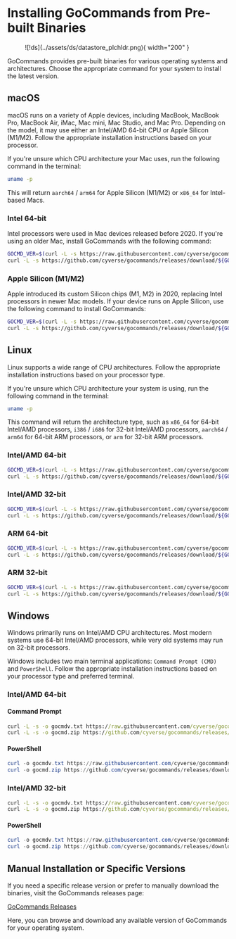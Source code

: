 # Installing GoCommands from Pre-built Binaries

<figure markdown>
  ![!ds](../assets/ds/datastore_plchldr.png){ width="200" }
</figure>

GoCommands provides pre-built binaries for various operating systems and architectures. Choose the appropriate command for your system to install the latest version.

## macOS  

macOS runs on a variety of Apple devices, including MacBook, MacBook Pro, MacBook Air, iMac, Mac mini, Mac Studio, and Mac Pro. Depending on the model, it may use either an Intel/AMD 64-bit CPU or Apple Silicon (M1/M2). Follow the appropriate installation instructions based on your processor.

If you're unsure which CPU architecture your Mac uses, run the following command in the terminal:

```bash
uname -p
```

This will return `aarch64` / `arm64` for Apple Silicon (M1/M2) or `x86_64` for Intel-based Macs.

### Intel 64-bit
Intel processors were used in Mac devices released before 2020. If you're using an older Mac, install GoCommands with the following command:  

```bash
GOCMD_VER=$(curl -L -s https://raw.githubusercontent.com/cyverse/gocommands/main/VERSION.txt); \
curl -L -s https://github.com/cyverse/gocommands/releases/download/${GOCMD_VER}/gocmd-${GOCMD_VER}-darwin-amd64.tar.gz | tar zxvf -
```

### Apple Silicon (M1/M2)  
Apple introduced its custom Silicon chips (M1, M2) in 2020, replacing Intel processors in newer Mac models. If your device runs on Apple Silicon, use the following command to install GoCommands:  

```bash
GOCMD_VER=$(curl -L -s https://raw.githubusercontent.com/cyverse/gocommands/main/VERSION.txt); \
curl -L -s https://github.com/cyverse/gocommands/releases/download/${GOCMD_VER}/gocmd-${GOCMD_VER}-darwin-arm64.tar.gz | tar zxvf -
```

## Linux

Linux supports a wide range of CPU architectures. Follow the appropriate installation instructions based on your processor type.  

If you're unsure which CPU architecture your system is using, run the following command in the terminal:  

```bash
uname -p
```  

This command will return the architecture type, such as `x86_64` for 64-bit Intel/AMD processors, `i386` / `i686` for 32-bit Intel/AMD processors, `aarch64` / `arm64` for 64-bit ARM processors, or `arm` for 32-bit ARM processors.

### Intel/AMD 64-bit

```bash
GOCMD_VER=$(curl -L -s https://raw.githubusercontent.com/cyverse/gocommands/main/VERSION.txt); \
curl -L -s https://github.com/cyverse/gocommands/releases/download/${GOCMD_VER}/gocmd-${GOCMD_VER}-linux-amd64.tar.gz | tar zxvf -
```

### Intel/AMD 32-bit

```bash
GOCMD_VER=$(curl -L -s https://raw.githubusercontent.com/cyverse/gocommands/main/VERSION.txt); \
curl -L -s https://github.com/cyverse/gocommands/releases/download/${GOCMD_VER}/gocmd-${GOCMD_VER}-linux-386.tar.gz | tar zxvf -
```

### ARM 64-bit

```bash
GOCMD_VER=$(curl -L -s https://raw.githubusercontent.com/cyverse/gocommands/main/VERSION.txt); \
curl -L -s https://github.com/cyverse/gocommands/releases/download/${GOCMD_VER}/gocmd-${GOCMD_VER}-linux-arm64.tar.gz | tar zxvf -
```

### ARM 32-bit

```bash
GOCMD_VER=$(curl -L -s https://raw.githubusercontent.com/cyverse/gocommands/main/VERSION.txt); \
curl -L -s https://github.com/cyverse/gocommands/releases/download/${GOCMD_VER}/gocmd-${GOCMD_VER}-linux-arm.tar.gz | tar zxvf -
```

## Windows  

Windows primarily runs on Intel/AMD CPU architectures. Most modern systems use 64-bit Intel/AMD processors, while very old systems may run on 32-bit processors.  

Windows includes two main terminal applications: `Command Prompt (CMD)` and `PowerShell`. Follow the appropriate installation instructions based on your processor type and preferred terminal.

### Intel/AMD 64-bit

#### Command Prompt

```cmd
curl -L -s -o gocmdv.txt https://raw.githubusercontent.com/cyverse/gocommands/main/VERSION.txt && set /p GOCMD_VER=<gocmdv.txt
curl -L -s -o gocmd.zip https://github.com/cyverse/gocommands/releases/download/%GOCMD_VER%/gocmd-%GOCMD_VER%-windows-amd64.zip && tar zxvf gocmd.zip && del gocmd.zip gocmdv.txt
```

#### PowerShell

```powershell
curl -o gocmdv.txt https://raw.githubusercontent.com/cyverse/gocommands/main/VERSION.txt ; $env:GOCMD_VER = (Get-Content gocmdv.txt)
curl -o gocmd.zip https://github.com/cyverse/gocommands/releases/download/$env:GOCMD_VER/gocmd-$env:GOCMD_VER-windows-amd64.zip ; tar zxvf gocmd.zip ; del gocmd.zip ; del gocmdv.txt
```

### Intel/AMD 32-bit

```cmd
curl -L -s -o gocmdv.txt https://raw.githubusercontent.com/cyverse/gocommands/main/VERSION.txt && set /p GOCMD_VER=<gocmdv.txt
curl -L -s -o gocmd.zip https://github.com/cyverse/gocommands/releases/download/%GOCMD_VER%/gocmd-%GOCMD_VER%-windows-386.zip && tar zxvf gocmd.zip && del gocmd.zip gocmdv.txt
```

#### PowerShell

```powershell
curl -o gocmdv.txt https://raw.githubusercontent.com/cyverse/gocommands/main/VERSION.txt ; $env:GOCMD_VER = (Get-Content gocmdv.txt)
curl -o gocmd.zip https://github.com/cyverse/gocommands/releases/download/$env:GOCMD_VER/gocmd-$env:GOCMD_VER-windows-386.zip ; tar zxvf gocmd.zip ; del gocmd.zip ; del gocmdv.txt
```

## Manual Installation or Specific Versions  

If you need a specific release version or prefer to manually download the binaries, visit the GoCommands releases page:  

[GoCommands Releases](https://github.com/cyverse/gocommands/releases)

Here, you can browse and download any available version of GoCommands for your operating system.
